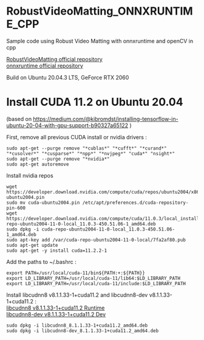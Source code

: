 # RobustVideoMatting_ONNXRUNTIME_CPP
Sample code using Robust Video Matting with onnxruntime and openCV in cpp 

[RobustVideoMatting official repository](https://github.com/PeterL1n/RobustVideoMatting)  
[onnxruntime official repository](https://github.com/microsoft/onnxruntime)

Build on Ubuntu 20.04.3 LTS, GeForce RTX 2060

# Install CUDA 11.2 on Ubuntu 20.04

(based on https://medium.com/@kibromdst/installing-tensorflow-in-ubuntu-20-04-with-gpu-support-b90327a65122 )

First, remove all previous CUDA install or nvidia drivers :
```
sudo apt-get --purge remove "*cublas*" "*cufft*" "*curand*" "*cusolver*" "*cusparse*" "*npp*" "*nvjpeg*" "cuda*" "nsight*"
sudo apt-get --purge remove "*nvidia*"
sudo apt-get autoremove
```

Install nvidia repos
```
wget https://developer.download.nvidia.com/compute/cuda/repos/ubuntu2004/x86_64/cuda-ubuntu2004.pin
sudo mv cuda-ubuntu2004.pin /etc/apt/preferences.d/cuda-repository-pin-600
wget https://developer.download.nvidia.com/compute/cuda/11.0.3/local_installers/cuda-repo-ubuntu2004-11-0-local_11.0.3-450.51.06-1_amd64.deb
sudo dpkg -i cuda-repo-ubuntu2004-11-0-local_11.0.3-450.51.06-1_amd64.deb
sudo apt-key add /var/cuda-repo-ubuntu2004-11-0-local/7fa2af80.pub
sudo apt-get update
sudo apt-get -y install cuda=11.2.2-1
```
Add the paths to ~/.bashrc :
```
export PATH=/usr/local/cuda-11/bin${PATH:+:${PATH}} 
export LD_LIBRARY_PATH=/usr/local/cuda-11/lib64:$LD_LIBRARY_PATH
export LD_LIBRARY_PATH=/usr/local/cuda-11/include:$LD_LIBRARY_PATH
```

Install libcudnn8 v8.1.1.33-1+cuda11.2 and libcudnn8-dev v8.1.1.33-1+cuda11.2 :  
[libcudnn8 v8.1.1.33-1+cuda11.2 Runtime](https://developer.nvidia.com/compute/machine-learning/cudnn/secure/8.1.1.33/11.2_20210301/Ubuntu20_04-x64/libcudnn8_8.1.1.33-1+cuda11.2_amd64.deb)  
[libcudnn8-dev v8.1.1.33-1+cuda11.2 Dev](https://developer.nvidia.com/compute/machine-learning/cudnn/secure/8.1.1.33/11.2_20210301/Ubuntu20_04-x64/libcudnn8-dev_8.1.1.33-1+cuda11.2_amd64.deb)  
```
sudo dpkg -i libcudnn8_8.1.1.33-1+cuda11.2_amd64.deb  
sudo dpkg -i libcudnn8-dev_8.1.1.33-1+cuda11.2_amd64.deb
```
